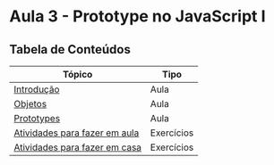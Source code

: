 # Aula 3 - Prototype no JavaScript I

## Tabela de Conteúdos
| Tópico | Tipo |
| ------ | ---- |
|[Introdução](3.0%20-%20Introdu%C3%A7%C3%A3o%20) | Aula|
|[Objetos](3.1%20-%20Objetos.md) | Aula|
|[Prototypes](3.2%20-%20Prototypes.md) | Aula|
|[Atividades para fazer em aula](../Atividades/Em%20aula/Exercicios.md)| Exercícios|
|[Atividades para fazer em casa](../Atividades/Em%20casa/Exercicios.md)| Exercícios|